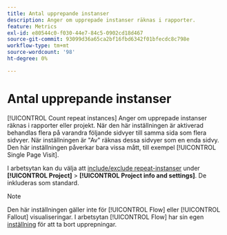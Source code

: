 ```yaml
---
title: Antal upprepande instanser
description: Anger om upprepade instanser räknas i rapporter.
feature: Metrics
exl-id: e80544c0-f030-44e7-84c5-0902cd18d467
source-git-commit: 93099d36a65ca2bf16fbd6342f01bfecdc8c798e
workflow-type: tm+mt
source-wordcount: '98'
ht-degree: 0%

---
```


# Antal upprepande instanser

[!UICONTROL Count repeat instances] Anger om upprepade instanser räknas i rapporter eller projekt. När den här inställningen är aktiverad behandlas flera på varandra följande sidvyer till samma sida som flera sidvyer. När inställningen är &quot;Av&quot; räknas dessa sidvyer som en enda sidvy. Den här inställningen påverkar bara vissa mått, till exempel [!UICONTROL Single Page Visit].

I arbetsytan kan du välja att [include/exclude repeat-instanser](/help/analyze/analysis-workspace/build-workspace-project/freeform-overview.md) under **[!UICONTROL Project]** > **[!UICONTROL Project info and settings]**. De inkluderas som standard.

>[!NOTE]
>Den här inställningen gäller inte för [!UICONTROL Flow] eller [!UICONTROL Fallout] visualiseringar. I arbetsytan [!UICONTROL Flow] har sin egen [inställning](/help/analyze/analysis-workspace/visualizations/c-flow/create-flow.md) för att ta bort upprepningar.
